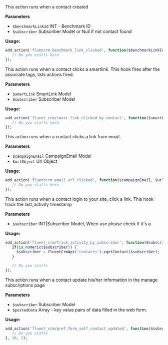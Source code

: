 <explain-block title="fluencrm_benchmark_link_clicked">
This action runs when a contact created

**Parameters**
- `$benchmarkLinkId` INT - Benchmark ID
- `$subscriber` Subscriber Model or Null if not contact found

**Usage:**
```php 
add_action('fluencrm_benchmark_link_clicked', function($benchmarkLinkId, $subscriber) {
   // Do you staffs here
});
```
</explain-block>

<explain-block title="fluent_crm/smart_link_clicked_by_contact">
This action runs when a contact clicks a smartlink. This hook fires after the associate tags, lists actions fired.

**Parameters**
- `$smartLink` SmartLink Model
- `$subscriber` Subscriber Model

**Usage:**
```php 
add_action('fluent_crm/smart_link_clicked_by_contact', function($smartLink, $subscriber) {
   // Do you staffs here
});
```
</explain-block>

<explain-block title="fluentcrm_email_url_clicked">
This action runs when a contact clicks a link from email.

**Parameters**
- `$campaignEmail` CampaignEmail Model
- `$urlObject` Url Object

**Usage:**
```php 
add_action('fluentcrm_email_url_clicked', function($campaignEmail, $urlObject) {
   // Do you staffs here
});
```
</explain-block>

<explain-block title="fluent_crm/track_activity_by_subscriber">
This action runs when a contact login to your site, click a link. This hook track the last_activity timestamp

**Parameters**
- `$subscriber` INT|Subscriber Model, When use please check if it's a 

**Usage:**
```php 
add_action('fluent_crm/track_activity_by_subscriber', function($subscriber) {
   if(is_numeric($subscriber)) {
     $subscriber = fluentCrmApi('contacts')->getContact($subscriber);
   }
   
   // Do you staffs
});
```
</explain-block>

<explain-block title="fluent_crm/pref_form_self_contact_updated">
This action runs when a contact update his/her information in the manage subscriptions page

**Parameters**
- `$subscriber` Subscriber Model
- `$postedData` Array - key value pairs of data filled in the web form.

**Usage:**
```php 
add_action('fluent_crm/pref_form_self_contact_updated', function($subscriber, $postedData) {
   // Do you staffs
}, 10, 2);
```
</explain-block>
